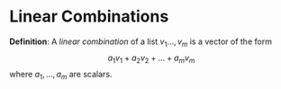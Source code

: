 # Linear Combinations
**Definition**: A *linear combination* of a list $v_1 \ldots, v_m$ is a vector of the form
$$ a_1 v_1 + a_2 v_2 + \ldots + a_m v_m $$
where $a_1, \ldots, a_m$ are scalars.